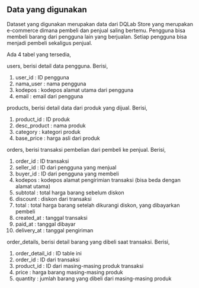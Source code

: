 ## Data yang digunakan
Dataset yang digunakan merupakan data dari DQLab Store yang merupakan e-commerce dimana pembeli dan penjual saling bertemu. Pengguna bisa membeli barang dari pengguna lain yang berjualan. Setiap pengguna bisa menjadi pembeli sekaligus penjual.

Ada 4 tabel yang tersedia,

users, berisi detail data pengguna. Berisi,
1. user_id : ID pengguna
2. nama_user : nama pengguna
3. kodepos : kodepos alamat utama dari pengguna
4. email : email dari pengguna


products, berisi detail data dari produk yang dijual. Berisi,
1. product_id : ID produk
2. desc_product : nama produk
3. category : kategori produk
4. base_price : harga asli dari produk


orders, berisi transaksi pembelian dari pembeli ke penjual. Berisi,
1. order_id : ID transaksi
2. seller_id : ID dari pengguna yang menjual
3. buyer_id : ID dari pengguna yang membeli
4. kodepos : kodepos alamat pengirimian transaksi (bisa beda dengan alamat utama)
5. subtotal : total harga barang sebelum diskon
6. discount : diskon dari transaksi
7. total : total harga barang setelah dikurangi diskon, yang dibayarkan pembeli
8. created_at : tanggal transaksi
9. paid_at : tanggal dibayar
10. delivery_at : tanggal pengiriman


order_details, berisi detail barang yang dibeli saat transaksi. Berisi,
1. order_detail_id : ID table ini
2. order_id : ID dari transaksi
3. product_id : ID dari masing-masing produk transaksi
4. price : harga barang masing-masing produk
5. quantity : jumlah barang yang dibeli dari masing-masing produk
